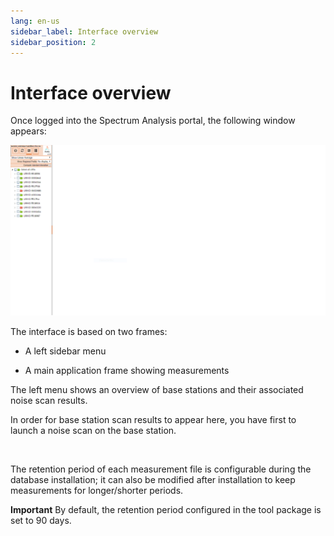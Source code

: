 ```yaml
---
lang: en-us
sidebar_label: Interface overview
sidebar_position: 2
---
```


# Interface overview

Once logged into the Spectrum Analysis portal, the following window
appears:

![](./_images/interface-overview.png)

The interface is based on two frames:

- A left sidebar menu

- A main application frame showing measurements

The left menu shows an overview of base stations and their associated
noise scan results.

In order for base station scan results to appear here, you have first to
launch a noise scan on the base station.

 

The retention period of each measurement file is configurable during the
database installation; it can also be modified after installation to
keep measurements for longer/shorter periods.

**Important** By default, the retention period configured in the tool
package is set to 90 days.
